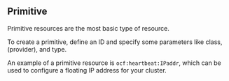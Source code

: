 ## Primitive

Primitive resources are the most basic type of resource.

To create a primitive, define an ID and specify some parameters like
class, (provider), and type.

An example of a primitive resource is `ocf:heartbeat:IPaddr`, which
can be used to configure a floating IP address for your cluster.
